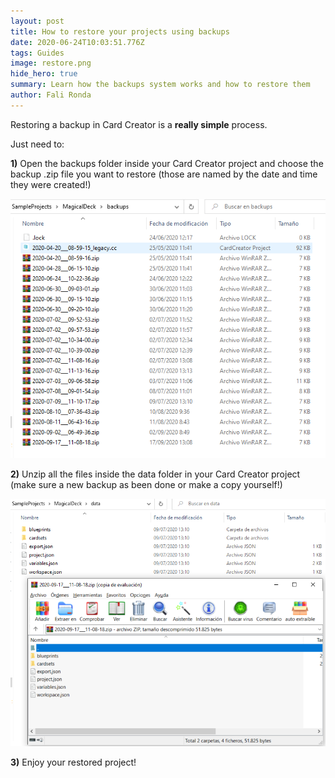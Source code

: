 ```yaml
---
layout: post
title: How to restore your projects using backups
date: 2020-06-24T10:03:51.776Z
tags: Guides
image: restore.png
hide_hero: true
summary: Learn how the backups system works and how to restore them
author: Fali Ronda
---
```


Restoring a backup in Card Creator is a **really simple** process.

Just need to:

**1)** Open the backups folder inside your Card Creator project and choose the backup .zip file you want to restore (those are named by the date and time they were created!)

![](/img/upload/restore_1.png)

**2)** Unzip all the files inside the data folder in your Card Creator project (make sure a new backup as been done or make a copy yourself!)

![](/img/upload/restore_2.png)

**3)** Enjoy your restored project!
